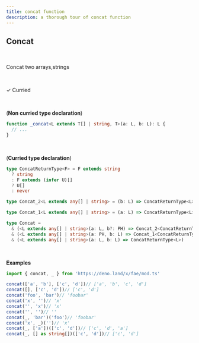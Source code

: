 ```yaml
---
title: concat function
description: a thorough tour of concat function
---
```


## Concat
<br>

Concat two arrays,strings

<br>

&check; Curried

<br>

(**Non curried type declaration**)
```typescript
function _concat<L extends T[] | string, T>(a: L, b: L): L {
  // ...
}
```
<br>

(**Curried type declaration**)

```typescript
type ConcatReturnType<F> = F extends string
  ? string
  : F extends (infer U)[]
  ? U[]
  : never

type Concat_2<L extends any[] | string> = (b: L) => ConcatReturnType<L>

type Concat_1<L extends any[] | string> = (a: L) => ConcatReturnType<L>

type Concat =
  & (<L extends any[] | string>(a: L, b?: PH) => Concat_2<ConcatReturnType<L>>)
  & (<L extends any[] | string>(a: PH, b: L) => Concat_1<ConcatReturnType<L>>)
  & (<L extends any[] | string>(a: L, b: L) => ConcatReturnType<L>)
```
<br>

**Examples**
```typescript
import { concat, _ } from 'https://deno.land/x/fae/mod.ts'

concat(['a', 'b'], ['c', 'd'])// ['a', 'b', 'c', 'd']
concat([], ['c', 'd'])// ['c', 'd']
concat('foo', 'bar')// 'foobar'
concat('x', '')// 'x'
concat('', 'x')// 'x'
concat('', '')// ''
concat(_, 'bar')('foo')// 'foobar'
concat('x', _)('')// 'x'
concat(_, ['a'])(['c', 'd'])// ['c', 'd', 'a']
concat(_, [] as string[])(['c', 'd'])// ['c', 'd']
```